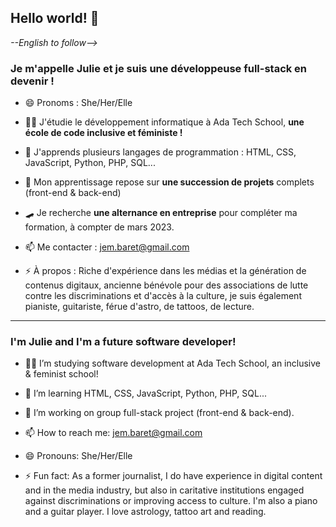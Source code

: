## Hello world! 👋
_--English to follow-->_
### Je m'appelle Julie et je suis une développeuse full-stack en devenir !

- 😄 Pronoms : She/Her/Elle

- 🤸‍♂️ J'étudie le développement informatique à Ada Tech School, __une école de code inclusive et féministe !__

- 🌱 J'apprends plusieurs langages de programmation : HTML, CSS, JavaScript, Python, PHP, SQL...

- 👯 Mon apprentissage repose sur __une succession de projets__ complets (front-end & back-end)

- 🛹 Je recherche __une alternance en entreprise__ pour compléter ma formation, à compter de mars 2023.

- 📫 Me contacter : jem.baret@gmail.com

- ⚡ À propos : Riche d'expérience dans les médias et la génération de contenus digitaux, ancienne bénévole pour des associations de lutte contre les discriminations et d'accès à la culture, je suis également pianiste, guitariste, férue d'astro, de tattoos, de lecture.

***

### I'm Julie and I'm a future software developer!

- 🤸‍♂️ I’m studying software development at Ada Tech School, an inclusive & feminist school!

- 🌱 I’m learning HTML, CSS, JavaScript, Python, PHP, SQL...

- 👯 I’m working on group full-stack project (front-end & back-end).

- 📫 How to reach me: jem.baret@gmail.com

- 😄 Pronouns: She/Her/Elle

- ⚡ Fun fact: As a former journalist, I do have experience in digital content and in the media industry, but also in caritative institutions engaged against discriminations or improving access to culture. I'm also a piano and a guitar player. I love astrology, tattoo art and reading.
